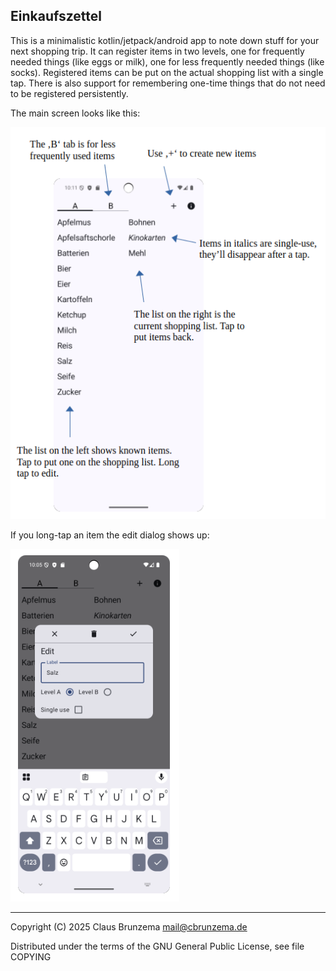 ## Einkaufszettel

This is a minimalistic kotlin/jetpack/android app to note down stuff
for your next shopping trip. It can register items in two levels, one
for frequently needed things (like eggs or milk), one for less
frequently needed things (like socks). Registered items can be put on
the actual shopping list with a single tap. There is also support for
remembering one-time things that do not need to be registered
persistently.

The main screen looks like this:

![main screen](images/screenshot-main.png)

If you long-tap an item the edit dialog shows up:

![edit dialog](images/screenshot-edit.png)

---
Copyright (C) 2025 Claus Brunzema <mail@cbrunzema.de>

Distributed under the terms of the GNU General Public License, see 
file COPYING

